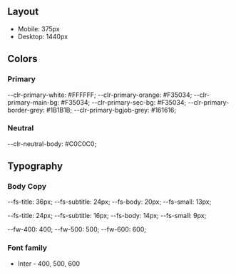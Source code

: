 ## Layout

- Mobile: 375px
- Desktop: 1440px

## Colors

### Primary

--clr-primary-white: #FFFFFF; 
--clr-primary-orange: #F35034; 
--clr-primary-main-bg: #F35034; 
--clr-primary-sec-bg: #F35034; 
--clr-primary-border-grey: #1B1B1B; 
--clr-primary-bgjob-grey: #161616; 

### Neutral

--clr-neutral-body: #C0C0C0;

## Typography

### Body Copy

--fs-title: 36px;
--fs-subtitle: 24px;
--fs-body: 20px;
--fs-small: 13px;

--fs-title: 24px;
--fs-subtitle: 16px;
--fs-body: 14px;
--fs-small: 9px;

--fw-400: 400;
--fw-500: 500;
--fw-600: 600;

### Font family

- Inter - 400, 500, 600
